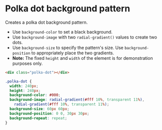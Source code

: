 # Polka dot background pattern

Creates a polka dot background pattern.

* Use `background-color` to set a black background.
* Use `background-image` with two `radial-gradient()` values to create two dots.
* Use `background-size` to specify the pattern's size. Use `background-position` to appropriately place the two gradients.
* **Note:** The fixed `height` and `width` of the element is for demonstration purposes only.

```html
<div class="polka-dot"></div>
```

```css
.polka-dot {
  width: 240px;
  height: 240px;
  background-color: #000;
  background-image: radial-gradient(#fff 10%, transparent 11%),
    radial-gradient(#fff 10%, transparent 11%);
  background-size: 60px 60px;
  background-position: 0 0, 30px 30px;
  background-repeat: repeat;
}
```
